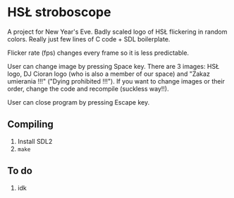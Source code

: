 # HSŁ stroboscope
A project for New Year's Eve. Badly scaled logo of HSŁ flickering in random colors. Really just few lines of C code + SDL boilerplate.

Flicker rate (fps) changes every frame so it is less predictable.

User can change image by pressing Space key. There are 3 images: HSŁ logo, DJ Cioran logo (who is also a member of our space) and "Zakaz umierania !!!" ("Dying prohibited !!!"). If you want to change images or their order, change the code and recompile (suckless way!!).

User can close program by pressing Escape key.

## Compiling
1. Install SDL2
2. `make`

## To do
1. idk
